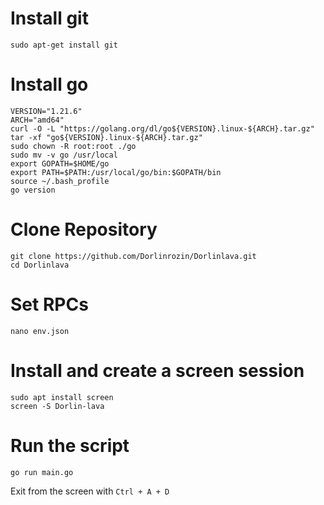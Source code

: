 # Install git

```
sudo apt-get install git
```

# Install go

```
VERSION="1.21.6"
ARCH="amd64"
curl -O -L "https://golang.org/dl/go${VERSION}.linux-${ARCH}.tar.gz"
tar -xf "go${VERSION}.linux-${ARCH}.tar.gz"
sudo chown -R root:root ./go
sudo mv -v go /usr/local
export GOPATH=$HOME/go
export PATH=$PATH:/usr/local/go/bin:$GOPATH/bin
source ~/.bash_profile
go version
```

# Clone Repository

```
git clone https://github.com/Dorlinrozin/Dorlinlava.git
cd Dorlinlava
```

# Set RPCs
```
nano env.json
```

# Install and create a screen session
```
sudo apt install screen
screen -S Dorlin-lava
```

# Run the script
``` 
go run main.go
```

Exit from the screen with ```Ctrl + A + D```
